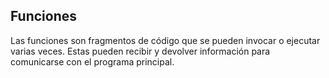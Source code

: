 ## Funciones

Las funciones son fragmentos de código que se pueden invocar o ejecutar varias veces. Estas pueden recibir y devolver información para comunicarse con el programa principal.